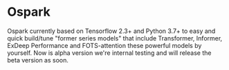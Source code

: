# Ospark
Ospark currently based on Tensorflow 2.3+ and Python 3.7+ to easy and quick build/tune "former series models" that include Transformer, Informer, ExDeep Performance and FOTS-attention these powerful models by yourself. Now is alpha version we're internal testing and will release the beta version as soon.

